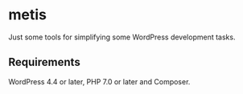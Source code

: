 # metis
Just some tools for simplifying some WordPress development tasks.

## Requirements
WordPress 4.4 or later, PHP 7.0 or later and Composer.
